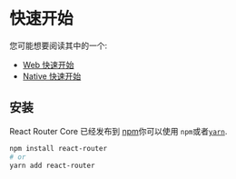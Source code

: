 # 快速开始

您可能想要阅读其中的一个:

* [Web 快速开始](../../../react-router-dom/docs/guides/quick-start.md)
* [Native 快速开始](../../../react-router-native/docs/guides/quick-start.md)

## 安装

React Router Core 已经发布到 [npm](https://npm.im/react-router)你可以使用 `npm`或者[`yarn`](https://yarnpkg.com).

```sh
npm install react-router
# or
yarn add react-router
```
